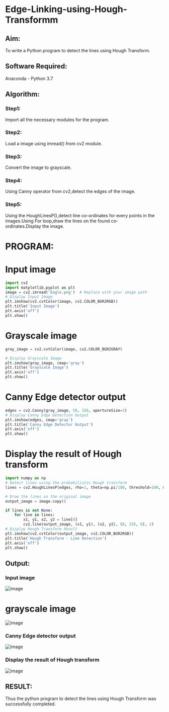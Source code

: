 # Edge-Linking-using-Hough-Transformm
## Aim:
To write a Python program to detect the lines using Hough Transform.

## Software Required:
Anaconda - Python 3.7

## Algorithm:
### Step1:

Import all the necessary modules for the program.
### Step2:

Load a image using imread() from cv2 module.
### Step3:

Convert the image to grayscale.
### Step4:

Using Canny operator from cv2,detect the edges of the image.
### Step5:

Using the HoughLinesP(),detect line co-ordinates for every points in the images.Using For loop,draw the lines on the found co-ordinates.Display the image.

# PROGRAM:

# Input image
```python
import cv2
import matplotlib.pyplot as plt
image = cv2.imread('Eagle.png')  # Replace with your image path
# Display Input Image
plt.imshow(cv2.cvtColor(image, cv2.COLOR_BGR2RGB))
plt.title('Input Image')
plt.axis('off')
plt.show()
```

# Grayscale image
```python
gray_image = cv2.cvtColor(image, cv2.COLOR_BGR2GRAY)

# Display Grayscale Image
plt.imshow(gray_image, cmap='gray')
plt.title('Grayscale Image')
plt.axis('off')
plt.show()
```

# Canny Edge detector output
```python
edges = cv2.Canny(gray_image, 50, 150, apertureSize=3)
# Display Canny Edge Detection Output   
plt.imshow(edges, cmap='gray')
plt.title('Canny Edge Detector Output')
plt.axis('off')
plt.show()
```

# Display the result of Hough transform
```python
import numpy as np
# Detect lines using the probabilistic Hough transform
lines = cv2.HoughLinesP(edges, rho=1, theta=np.pi/180, threshold=100, minLineLength=50, maxLineGap=10)

# Draw the lines on the original image
output_image = image.copy()

if lines is not None:
    for line in lines:
        x1, y1, x2, y2 = line[0]
        cv2.line(output_image, (x1, y1), (x2, y2), (0, 255, 0), 2)
# Display Hough Transform Result
plt.imshow(cv2.cvtColor(output_image, cv2.COLOR_BGR2RGB))
plt.title('Hough Transform - Line Detection')
plt.axis('off')
plt.show()
```

## Output:

### Input image 
![image](https://github.com/user-attachments/assets/4eadeb7e-197b-4b11-a191-78a78b435e6d)

# grayscale image
![image](https://github.com/user-attachments/assets/9f2acf62-a933-4d35-81db-e867edfd0d0d)


### Canny Edge detector output
![image](https://github.com/user-attachments/assets/36e2deb5-802c-4ba2-a6fd-1edce4024723)


### Display the result of Hough transform
![image](https://github.com/user-attachments/assets/7c22f7a4-7ff8-4eca-839a-80a8da210730)

## RESULT:
Thus the python program to detect the lines using Hough Transform was successfully completed.

